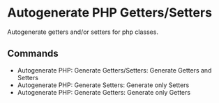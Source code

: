 # Autogenerate PHP Getters/Setters

Autogenerate getters and/or setters for php classes.

## Commands

- Autogenerate PHP: Generate Getters/Setters: Generate Getters and Setters
- Autogenerate PHP: Generate Setters: Generate only Setters
- Autogenerate PHP: Generate Getters: Generate only Getters


## 